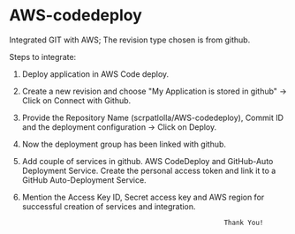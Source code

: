 # AWS-codedeploy

Integrated GIT with AWS; The revision type chosen is from github.

Steps to integrate:

1) Deploy application in AWS Code deploy.

2) Create a new revision and choose "My Application is stored in github" -> Click on Connect with Github.

3) Provide the Repository Name (scrpatlolla/AWS-codedeploy), Commit ID and the deployment configuration -> Click on Deploy.

4) Now the deployment group has been linked with github.

5) Add couple of services in github. AWS CodeDeploy and GitHub-Auto Deployment Service. Create the personal access token and link it to a GitHub Auto-Deployment Service.

6) Mention the Access Key ID, Secret access key and AWS region for successful creation of services and integration.


                                                          Thank You!
